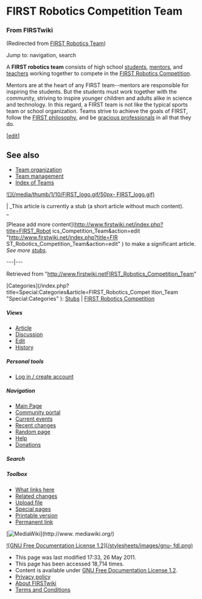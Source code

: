 

# FIRST Robotics Competition Team

### From FIRSTwiki

(Redirected from [FIRST Robotics
Team](/index.php?title=FIRST_Robotics_Team&redirect=no "FIRST Robotics Team"
))

Jump to: navigation, search

A **FIRST robotics team** consists of high school
[students](Students "Students" ), [mentors](Mentors
"Mentors" ), and [teachers](Teachers "Teachers" ) working together
to compete in the [FIRST Robotics Competition](FIRST "FIRST" ).

Mentors are at the heart of any FIRST team--mentors are responsible for
inspiring the students. But the students must work together with the
community, striving to inspire younger children and adults alike in science
and technology. In this regard, a FIRST team is not like the typical sports
team or school organization. Teams strive to achieve the goals of FIRST,
follow the [FIRST philosophy](FIRST_philosophy "FIRST philosophy"
), and be [gracious professionals](Gracious_professionalism
"Gracious professionalism" ) in all that they do.

[[edit](/index.php?title=FIRST_Robotics_Competition_Team&action=edit&section=1
"Edit section: See also" )]

##  See also

  * [Team organization](Team_organization "Team organization" )
  * [Team management](Team_management "Team management" )
  * [Index of Teams](Index_of_Teams "Index of Teams" )

[![](/media/thumb/1/10/FIRST_logo.gif/50px-
FIRST_logo.gif)](Image:FIRST_logo.gif "" )

|  _This article is currently a stub (a short article without much content).  
_

[Please add more content](http://www.firstwiki.net/index.php?title=FIRST_Robot
ics_Competition_Team&action=edit "http://www.firstwiki.net/index.php?title=FIR
ST_Robotics_Competition_Team&action=edit" ) to make a significant article.
_See more [stubs](Special:Shortpages "Special:Shortpages" )._  
  
---|---  
  
Retrieved from
"<http://www.firstwiki.netFIRST_Robotics_Competition_Team>"

[Categories](/index.php?title=Special:Categories&article=FIRST_Robotics_Compet
ition_Team "Special:Categories" ): [Stubs](Category:Stubs
"Category:Stubs" ) | [FIRST Robotics
Competition](Category:FIRST_Robotics_Competition "Category:FIRST
Robotics Competition" )

##### Views

  * [Article](FIRST_Robotics_Competition_Team)
  * [Discussion](/index.php?title=Talk:FIRST_Robotics_Competition_Team&action=edit)
  * [Edit](/index.php?title=FIRST_Robotics_Competition_Team&action=edit)
  * [History](/index.php?title=FIRST_Robotics_Competition_Team&action=history)

##### Personal tools

  * [Log in / create account](/index.php?title=Special:Userlogin&returnto=FIRST_Robotics_Competition_Team)

[](Main_Page "Main Page" )

##### Navigation

  * [Main Page](Main_Page)
  * [Community portal](FIRSTwiki:Community_portal)
  * [Current events](Current_events)
  * [Recent changes](Special:Recentchanges)
  * [Random page](Special:Random)
  * [Help](FIRSTwiki:Help)
  * [Donations](FIRSTwiki:Site_support)

##### Search



##### Toolbox

  * [What links here](Special:Whatlinkshere/FIRST_Robotics_Competition_Team)
  * [Related changes](Special:Recentchangeslinked/FIRST_Robotics_Competition_Team)
  * [Upload file](Special:Upload)
  * [Special pages](Special:Specialpages)
  * [Printable version](/index.php?title=FIRST_Robotics_Competition_Team&printable=yes)
  * [Permanent link](/index.php?title=FIRST_Robotics_Competition_Team&oldid=79538)

[![MediaWiki](/skins/common/images/poweredby_mediawiki_88x31.png)](http://www.
mediawiki.org/)

[![GNU Free Documentation License 1.2](/stylesheets/images/gnu-
fdl.png)](http://www.gnu.org/copyleft/fdl.html)

  * This page was last modified 17:33, 26 May 2011.
  * This page has been accessed 18,714 times.
  * Content is available under [GNU Free Documentation License 1.2](http://www.gnu.org/copyleft/fdl.html "http://www.gnu.org/copyleft/fdl.html" ).
  * [Privacy policy](FIRSTwiki:Privacy_policy "FIRSTwiki:Privacy policy" )
  * [About FIRSTwiki](FIRSTwiki:About "FIRSTwiki:About" )
  * [Terms and Conditions](FIRSTwiki:Terms_and_conditions "FIRSTwiki:Terms and conditions" )

